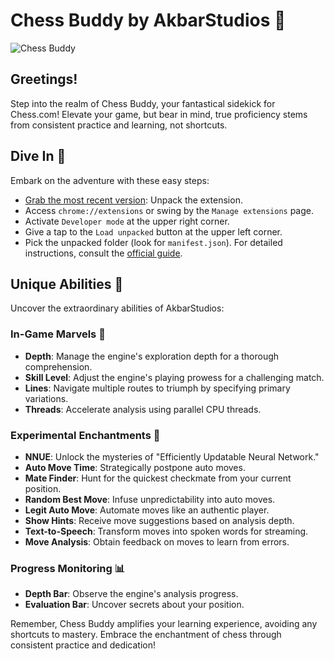 # Chess Buddy by AkbarStudios 🌟

![Chess Buddy](https://akbar-naufal.my.id/storage/ai_images/659f4fbcc3433.png)

## Greetings!
Step into the realm of Chess Buddy, your fantastical sidekick for Chess.com! Elevate your game, but bear in mind, true proficiency stems from consistent practice and learning, not shortcuts.

## Dive In 🚀
Embark on the adventure with these easy steps:
- [Grab the most recent version](https://github.com/anauwal/chess_buddy/files/13896598/ChessBuddy.zip): Unpack the extension.
- Access `chrome://extensions` or swing by the `Manage extensions` page.
- Activate `Developer mode` at the upper right corner.
- Give a tap to the `Load unpacked` button at the upper left corner.
- Pick the unpacked folder (look for `manifest.json`).
For detailed instructions, consult the [official guide](https://developer.chrome.com/docs/extensions/mv3/getstarted/development-basics/#load-unpacked).

## Unique Abilities 🔮
Uncover the extraordinary abilities of AkbarStudios:

### In-Game Marvels 🌟
- **Depth**: Manage the engine's exploration depth for a thorough comprehension.
- **Skill Level**: Adjust the engine's playing prowess for a challenging match.
- **Lines**: Navigate multiple routes to triumph by specifying primary variations.
- **Threads**: Accelerate analysis using parallel CPU threads.

### Experimental Enchantments 🧪
- **NNUE**: Unlock the mysteries of "Efficiently Updatable Neural Network."
- **Auto Move Time**: Strategically postpone auto moves.
- **Mate Finder**: Hunt for the quickest checkmate from your current position.
- **Random Best Move**: Infuse unpredictability into auto moves.
- **Legit Auto Move**: Automate moves like an authentic player.
- **Show Hints**: Receive move suggestions based on analysis depth.
- **Text-to-Speech**: Transform moves into spoken words for streaming.
- **Move Analysis**: Obtain feedback on moves to learn from errors.

### Progress Monitoring 📊
- **Depth Bar**: Observe the engine's analysis progress.
- **Evaluation Bar**: Uncover secrets about your position.

Remember, Chess Buddy amplifies your learning experience, avoiding any shortcuts to mastery. Embrace the enchantment of chess through consistent practice and dedication!
